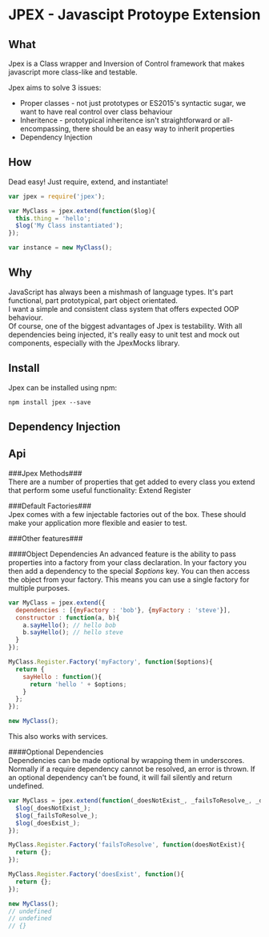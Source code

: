 JPEX - Javascipt Protoype Extension
===================================

What
----
Jpex is a Class wrapper and Inversion of Control framework that makes javascript more class-like and testable.


Jpex aims to solve 3 issues:  
- Proper classes - not just prototypes or ES2015's syntactic sugar, we want to have real control over class behaviour  
- Inheritence - prototypical inheritence isn't straightforward or all-encompassing, there should be an easy way to inherit properties  
- Dependency Injection

How
----
Dead easy! Just require, extend, and instantiate!  
```javascript
var jpex = require('jpex');

var MyClass = jpex.extend(function($log){
  this.thing = 'hello';
  $log('My Class instantiated');
});

var instance = new MyClass();
```

Why
---
JavaScript has always been a mishmash of language types. It's part functional, part prototypical, part object orientated.  
I want a simple and consistent class system that offers expected OOP behaviour.  
Of course, one of the biggest advantages of Jpex is testability. With all dependencies being injected, it's really easy to unit test and mock out components, especially with the JpexMocks library.

Install
-------
Jpex can be installed using npm:
```
npm install jpex --save
```

Dependency Injection
--------------------

Api
----
###Jpex Methods###  
There are a number of properties that get added to every class you extend that perform some useful functionality:
Extend
Register


###Default Factories###  
Jpex comes with a few injectable factories out of the box. These should make your application more flexible and easier to test.


###Other features###

####Object Dependencies
An advanced feature is the ability to pass properties into a factory from your class declaration.
In your factory you then add a dependency to the special *$options* key.
You can then access the object from your factory. This means you can use a single factory for multiple  purposes.
```javascript
var MyClass = jpex.extend({
  dependencies : [{myFactory : 'bob'}, {myFactory : 'steve'}],
  constructor : function(a, b){
    a.sayHello(); // hello bob
    b.sayHello(); // hello steve
  }
});

MyClass.Register.Factory('myFactory', function($options){
  return {
    sayHello : function(){
      return 'hello ' + $options;
    }
  };
});

new MyClass();
```
This also works with services.  

####Optional Dependencies  
Dependencies can be made optional by wrapping them in underscores. Normally if a require dependency cannot be resolved, an error is thrown. If an optional dependency can't be found, it will fail silently and return undefined.  
```javascript
var MyClass = jpex.extend(function(_doesNotExist_, _failsToResolve_, _doesExist_, $log){
  $log(_doesNotExist_);
  $log(_failsToResolve_);
  $log(_doesExist_);
});

MyClass.Register.Factory('failsToResolve', function(doesNotExist){
  return {};
});

MyClass.Register.Factory('doesExist', function(){
  return {};
});

new MyClass();
// undefined
// undefined
// {}
```